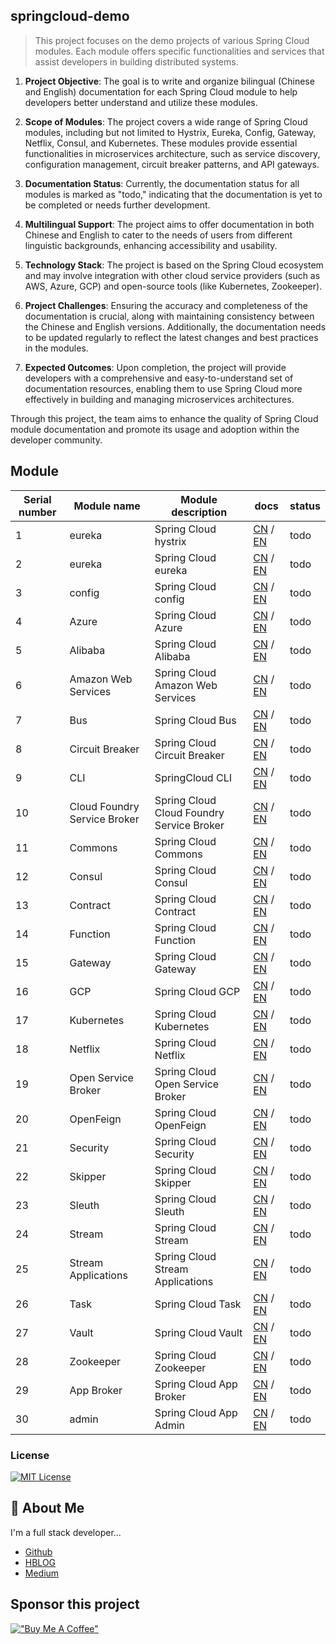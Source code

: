 ## springcloud-demo

> This project focuses on the demo projects of various Spring Cloud modules. Each module offers specific functionalities and services that assist developers in building distributed systems.

1. **Project Objective**: The goal is to write and organize bilingual (Chinese and English) documentation for each Spring Cloud module to help developers better understand and utilize these modules.

2. **Scope of Modules**: The project covers a wide range of Spring Cloud modules, including but not limited to Hystrix, Eureka, Config, Gateway, Netflix, Consul, and Kubernetes. These modules provide essential functionalities in microservices architecture, such as service discovery, configuration management, circuit breaker patterns, and API gateways.

3. **Documentation Status**: Currently, the documentation status for all modules is marked as "todo," indicating that the documentation is yet to be completed or needs further development.

4. **Multilingual Support**: The project aims to offer documentation in both Chinese and English to cater to the needs of users from different linguistic backgrounds, enhancing accessibility and usability.

5. **Technology Stack**: The project is based on the Spring Cloud ecosystem and may involve integration with other cloud service providers (such as AWS, Azure, GCP) and open-source tools (like Kubernetes, Zookeeper).

6. **Project Challenges**: Ensuring the accuracy and completeness of the documentation is crucial, along with maintaining consistency between the Chinese and English versions. Additionally, the documentation needs to be updated regularly to reflect the latest changes and best practices in the modules.

7. **Expected Outcomes**: Upon completion, the project will provide developers with a comprehensive and easy-to-understand set of documentation resources, enabling them to use Spring Cloud more effectively in building and managing microservices architectures.

Through this project, the team aims to enhance the quality of Spring Cloud module documentation and promote its usage and adoption within the developer community.


## Module
| Serial number | Module name                  | Module description                        | docs                      | status |
|---------------|------------------------------|-------------------------------------------|---------------------------|--------|
| 1             | eureka                       | Spring Cloud hystrix                      | [CN](http://www.liuhaihua.cn/archives/710895.html) / [EN](https://jxausea.medium.com/spring-cloud-eureka-quick-start-demo-05f5a1f65a15)         | todo   |
| 2             | eureka                       | Spring Cloud eureka                       | [CN](http://www.liuhaihua.cn/archives/711557.html) / [EN](https://blog.devgenius.io/spring-cloud-3-x-integrated-eureka-quick-start-demo-214550b4f668)         | todo   |
| 3             | config                       | Spring Cloud config                       | [CN](#) / [EN](#)         | todo   |
| 4             | Azure                        | Spring Cloud Azure                        | [CN](#) / [EN](#)         | todo   |
| 5             | Alibaba                      | Spring Cloud Alibaba                      | [CN](#) / [EN](#)         | todo   |
| 6             | Amazon Web Services          | Spring Cloud Amazon Web Services          | [CN](#) / [EN](#)         | todo   |
| 7             | Bus                          | Spring Cloud Bus                          | [CN](#) / [EN](#)         | todo   |
| 8             | Circuit Breaker              | Spring Cloud Circuit Breaker              | [CN](#) / [EN](#)         | todo   |
| 9             | CLI                          | SpringCloud CLI                           | [CN](#) / [EN](#)         | todo   |
| 10            | Cloud Foundry Service Broker | Spring Cloud Cloud Foundry Service Broker | [CN](#) / [EN](#)         | todo   |
| 11            | Commons                      | Spring Cloud Commons                      | [CN](#) / [EN](#)         | todo   |
| 12            | Consul                       | Spring Cloud Consul                       | [CN](#) / [EN](#)         | todo   |
| 13            | Contract                     | Spring Cloud Contract                     | [CN](#) / [EN](#)         | todo   |
| 14            | Function                     | Spring Cloud Function                     | [CN](http://www.liuhaihua.cn/archives/711614.html) / [EN](#)         | todo   |
| 15            | Gateway                      | Spring Cloud Gateway                      | [CN](#) / [EN](#)         | todo   |
| 16            | GCP                          | Spring Cloud GCP                          | [CN](#) / [EN](#)         | todo   |
| 17            | Kubernetes                   | Spring Cloud Kubernetes                   | [CN](#) / [EN](#)         | todo   |
| 18            | Netflix                      | Spring Cloud Netflix                      | [CN](#) / [EN](#)         | todo   |
| 19            | Open Service Broker          | Spring Cloud Open Service Broker          | [CN](#) / [EN](#)         | todo   |
| 20            | OpenFeign                    | Spring Cloud OpenFeign                    | [CN](#) / [EN](#)         | todo   |
| 21            | Security                     | Spring Cloud Security                     | [CN](#) / [EN](#)         | todo   |
| 22            | Skipper                      | Spring Cloud Skipper                      | [CN](#) / [EN](#)         | todo   |
| 23            | Sleuth                       | Spring Cloud Sleuth                       | [CN](#) / [EN](#)         | todo   |
| 24            | Stream                       | Spring Cloud Stream                       | [CN](#) / [EN](#)         | todo   |
| 25            | Stream Applications          | Spring Cloud Stream Applications          | [CN](#) / [EN](#)         | todo   |
| 26            | Task                         | Spring Cloud Task                         | [CN](#) / [EN](#)         | todo   |
| 27            | Vault                        | Spring Cloud Vault                        | [CN](#) / [EN](#)         | todo   |
| 28            | Zookeeper                    | Spring Cloud Zookeeper                    | [CN](#) / [EN](#)         | todo   |
| 29            | App Broker                   | Spring Cloud App Broker                   | [CN](#) / [EN](#)         | todo   |
| 30            | admin                        | Spring Cloud App Admin                    | [CN](http://www.liuhaihua.cn/archives/711521.html) / [EN](https://blog.devops.dev/spring-cloud-3-x-integrated-admin-quick-start-demo-d7709c081e2b)         | todo   |
### License

[![MIT License](https://img.shields.io/badge/License-MIT-green.svg)](http://opensource.org/licenses/MIT)

## 🚀 About Me
I'm a full stack developer...

- [Github](https://github.com/Harries)
- [HBLOG](http://www.liuhaihua.cn/)
- [Medium](https://jxausea.medium.com/)

## Sponsor this project

[!["Buy Me A Coffee"](https://www.buymeacoffee.com/assets/img/custom_images/orange_img.png)](https://buymeacoffee.com/harries)